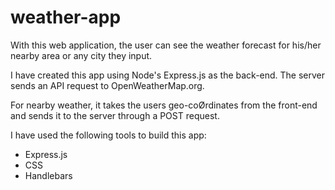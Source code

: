 # weather-app


With this web application, the user can see the weather forecast for his/her nearby area or any city they input.


I have created this app using Node's Express.js as the back-end.
The server sends an API request to OpenWeatherMap.org. 

For nearby weather, it takes the users geo-coØrdinates from the front-end and sends it to the server through a POST request. 

I have used the following tools to build this app:
 - Express.js
 - CSS
 - Handlebars
